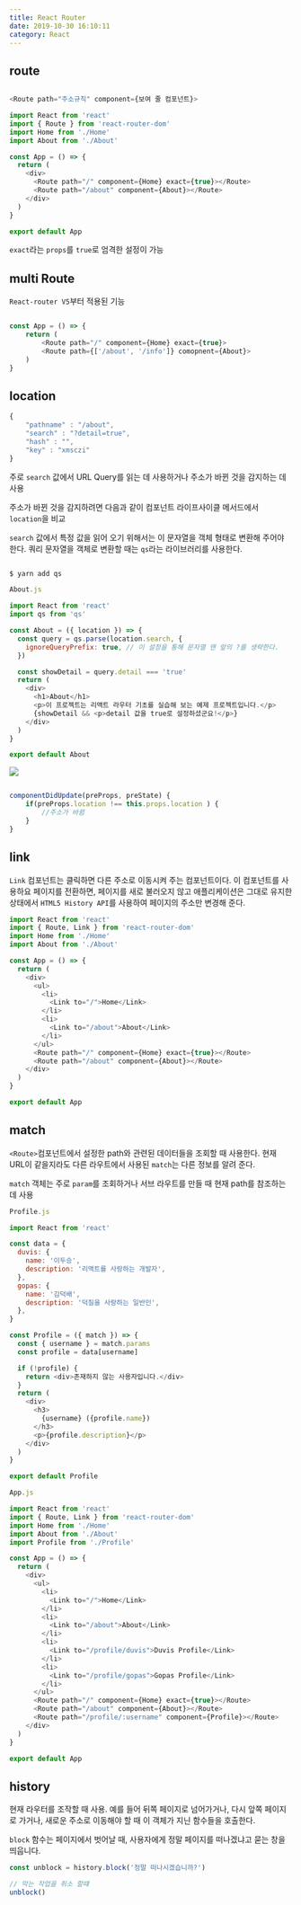 ```yaml
---
title: React Router
date: 2019-10-30 16:10:11
category: React
---
```


## route

```js

<Route path="주소규칙" component={보여 줄 컴포넌트}>

```

```js
import React from 'react'
import { Route } from 'react-router-dom'
import Home from './Home'
import About from './About'

const App = () => {
  return (
    <div>
      <Route path="/" component={Home} exact={true}></Route>
      <Route path="/about" component={About}></Route>
    </div>
  )
}

export default App
```

`exact`라는 `props`를 `true`로 엄격한 설정이 가능

## multi Route

`React-router V5`부터 적용된 기능

```js

const App = () => {
    return (
        <Route path="/" component={Home} exact={true}>
        <Route path={['/about', '/info']} comopnent={About}>
    )
}

```

## location

```js
{
    "pathname" : "/about",
    "search" : "?detail=true",
    "hash" : "",
    "key" : "xmsczi"
}

```

주로 `search` 값에서 URL Query를 읽는 데 사용하거나 주소가 바뀐 것을 감지하는 데 사용

주소가 바뀐 것을 감지하려면 다음과 같이 컴포넌트 라이프사이클 메서드에서 `location`을 비교

`search` 값에서 특정 값을 읽어 오기 위해서는 이 문자열을 객체 형태로 변환해 주어야 한다. 쿼리 문자열을 객체로 변환할 때는 `qs`라는 라이브러리를 사용한다.

```sh

$ yarn add qs

```

```js
About.js

import React from 'react'
import qs from 'qs'

const About = ({ location }) => {
  const query = qs.parse(location.search, {
    ignoreQueryPrefix: true, // 이 설정을 통해 문자열 맨 앞의 ?를 생략한다.
  })

  const showDetail = query.detail === 'true'
  return (
    <div>
      <h1>About</h1>
      <p>이 프로젝트는 리액트 라우터 기초를 실습해 보는 예제 프로젝트입니다.</p>
      {showDetail && <p>detail 값을 true로 설정하셨군요!</p>}
    </div>
  )
}

export default About
```

![](./capture.png)

```js

componentDidUpdate(preProps, preState) {
    if(preProps.location !== this.props.location ) {
        //주소가 바뀜
    }
}

```

## link

`Link` 컴포넌트는 클릭하면 다른 주소로 이동시켜 주는 컴포넌트이다.
이 컴포넌트를 사용하요 페이지를 전환하면, 페이지를 새로 불러오지 않고 애플리케이션은 그대로 유지한 상태에서 `HTML5 History API`를 사용하여 페이지의 주소만 변경해 준다.

```js
import React from 'react'
import { Route, Link } from 'react-router-dom'
import Home from './Home'
import About from './About'

const App = () => {
  return (
    <div>
      <ul>
        <li>
          <Link to="/">Home</Link>
        </li>
        <li>
          <Link to="/about">About</Link>
        </li>
      </ul>
      <Route path="/" component={Home} exact={true}></Route>
      <Route path="/about" component={About}></Route>
    </div>
  )
}

export default App
```

## match

`<Route>`컴포넌트에서 설정한 path와 관련된 데이터들을 조회할 때 사용한다. 현재 URL이 같을지라도 다른 라우트에서 사용된 `match`는 다른 정보를 알려 준다.

`match` 객체는 주로 `param`를 조회하거나 서브 라우트를 만들 때 현재 path를 참조하는 데 사용

```js
Profile.js

import React from 'react'

const data = {
  duvis: {
    name: '이두승',
    description: '리액트를 사랑하는 개발자',
  },
  gopas: {
    name: '김덕배',
    description: '덕질을 사랑하는 일반인',
  },
}

const Profile = ({ match }) => {
  const { username } = match.params
  const profile = data[username]

  if (!profile) {
    return <div>존재하지 않는 사용자입니다.</div>
  }
  return (
    <div>
      <h3>
        {username} ({profile.name})
      </h3>
      <p>{profile.description}</p>
    </div>
  )
}

export default Profile
```

```js
App.js

import React from 'react'
import { Route, Link } from 'react-router-dom'
import Home from './Home'
import About from './About'
import Profile from './Profile'

const App = () => {
  return (
    <div>
      <ul>
        <li>
          <Link to="/">Home</Link>
        </li>
        <li>
          <Link to="/about">About</Link>
        </li>
        <li>
          <Link to="/profile/duvis">Duvis Profile</Link>
        </li>
        <li>
          <Link to="/profile/gopas">Gopas Profile</Link>
        </li>
      </ul>
      <Route path="/" component={Home} exact={true}></Route>
      <Route path="/about" component={About}></Route>
      <Route path="/profile/:username" component={Profile}></Route>
    </div>
  )
}

export default App
```

## history

현재 라우터를 조작할 때 사용. 예를 들어 뒤쪽 페이지로 넘어가거나, 다시 앞쪽 페이지로 가거나, 새로운 주소로 이동해야 할 때 이 객체가 지닌 함수들을 호출한다.

`block` 함수는 페이지에서 벗어날 때, 사용자에게 정말 페이지를 떠나겠냐고 묻는 창을 띄웁니다.

```js
const unblock = history.block('정말 떠나시겠습니까?')

// 막는 작업을 취소 할떄
unblock()
```
